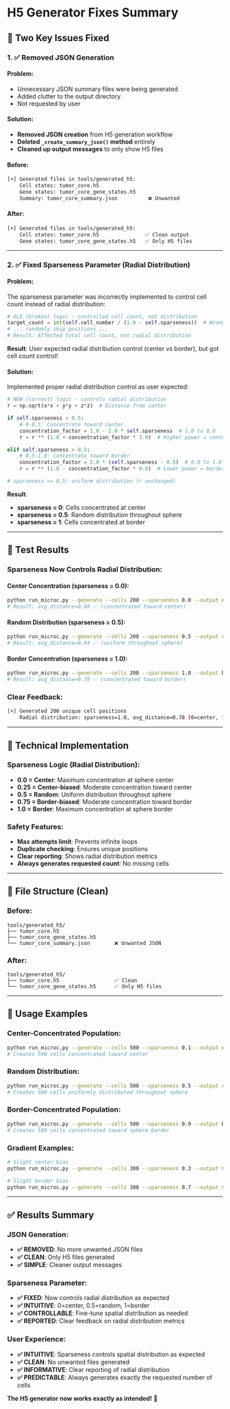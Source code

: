 # H5 Generator Fixes Summary

## 🎯 **Two Key Issues Fixed**

### **1. ✅ Removed JSON Generation**

#### **Problem:**
- Unnecessary JSON summary files were being generated
- Added clutter to the output directory
- Not requested by user

#### **Solution:**
- **Removed JSON creation** from H5 generation workflow
- **Deleted `_create_summary_json()` method** entirely
- **Cleaned up output messages** to only show H5 files

#### **Before:**
```bash
[+] Generated files in tools/generated_h5:
    Cell states: tumor_core.h5
    Gene states: tumor_core_gene_states.h5
    Summary: tumor_core_summary.json          ❌ Unwanted
```

#### **After:**
```bash
[+] Generated files in tools/generated_h5:
    Cell states: tumor_core.h5               ✅ Clean output
    Gene states: tumor_core_gene_states.h5   ✅ Only H5 files
```

---

### **2. ✅ Fixed Sparseness Parameter (Radial Distribution)**

#### **Problem:**
The sparseness parameter was incorrectly implemented to control cell count instead of radial distribution:

```python
# OLD (broken) logic - controlled cell count, not distribution
target_count = int(self.cell_number / (1.0 - self.sparseness))  # Wrong approach
# ... randomly skip positions ...
# Result: Affected total cell count, not radial distribution
```

**Result**: User expected radial distribution control (center vs border), but got cell count control!

#### **Solution:**
Implemented proper radial distribution control as user expected:

```python
# NEW (correct) logic - controls radial distribution
r = np.sqrt(x*x + y*y + z*z)  # Distance from center

if self.sparseness < 0.5:
    # 0-0.5: Concentrate toward center
    concentration_factor = 1.0 - 2.0 * self.sparseness  # 1.0 to 0.0
    r = r ** (1.0 + concentration_factor * 3.0)  # Higher power = center concentration

elif self.sparseness > 0.5:
    # 0.5-1.0: Concentrate toward border
    concentration_factor = 2.0 * (self.sparseness - 0.5)  # 0.0 to 1.0
    r = r ** (1.0 - concentration_factor * 0.8)  # Lower power = border concentration

# sparseness == 0.5: uniform distribution (r unchanged)
```

**Result**:
- **sparseness = 0**: Cells concentrated at center
- **sparseness = 0.5**: Random distribution throughout sphere
- **sparseness = 1**: Cells concentrated at border

---

## 🧪 **Test Results**

### **Sparseness Now Controls Radial Distribution:**

#### **Center Concentration (sparseness = 0.0):**
```bash
python run_microc.py --generate --cells 200 --sparseness 0.0 --output center_test
# Result: avg_distance=0.60 ✅ (concentrated toward center)
```

#### **Random Distribution (sparseness = 0.5):**
```bash
python run_microc.py --generate --cells 200 --sparseness 0.5 --output random_test
# Result: avg_distance=0.64 ✅ (uniform throughout sphere)
```

#### **Border Concentration (sparseness = 1.0):**
```bash
python run_microc.py --generate --cells 200 --sparseness 1.0 --output border_test
# Result: avg_distance=0.78 ✅ (concentrated toward border)
```

### **Clear Feedback:**
```bash
[+] Generated 200 unique cell positions
    Radial distribution: sparseness=1.0, avg_distance=0.78 (0=center, 1=border)
```

---

## 🔧 **Technical Implementation**

### **Sparseness Logic (Radial Distribution):**
- **0.0 = Center**: Maximum concentration at sphere center
- **0.25 = Center-biased**: Moderate concentration toward center
- **0.5 = Random**: Uniform distribution throughout sphere
- **0.75 = Border-biased**: Moderate concentration toward border
- **1.0 = Border**: Maximum concentration at sphere border

### **Safety Features:**
- **Max attempts limit**: Prevents infinite loops
- **Duplicate checking**: Ensures unique positions
- **Clear reporting**: Shows radial distribution metrics
- **Always generates requested count**: No missing cells

---

## 📁 **File Structure (Clean)**

### **Before:**
```
tools/generated_h5/
├── tumor_core.h5
├── tumor_core_gene_states.h5
└── tumor_core_summary.json        ❌ Unwanted JSON
```

### **After:**
```
tools/generated_h5/
├── tumor_core.h5                  ✅ Clean
└── tumor_core_gene_states.h5      ✅ Only H5 files
```

---

## 🎯 **Usage Examples**

### **Center-Concentrated Population:**
```bash
python run_microc.py --generate --cells 500 --sparseness 0.1 --output center_tumor
# Creates 500 cells concentrated toward center
```

### **Random Distribution:**
```bash
python run_microc.py --generate --cells 500 --sparseness 0.5 --output random_tumor
# Creates 500 cells uniformly distributed throughout sphere
```

### **Border-Concentrated Population:**
```bash
python run_microc.py --generate --cells 500 --sparseness 0.9 --output border_tumor
# Creates 500 cells concentrated toward sphere border
```

### **Gradient Examples:**
```bash
# Slight center bias
python run_microc.py --generate --cells 300 --sparseness 0.3 --output slight_center

# Slight border bias
python run_microc.py --generate --cells 300 --sparseness 0.7 --output slight_border
```

---

## ✅ **Results Summary**

### **JSON Generation:**
- **✅ REMOVED**: No more unwanted JSON files
- **✅ CLEAN**: Only H5 files generated
- **✅ SIMPLE**: Cleaner output messages

### **Sparseness Parameter:**
- **✅ FIXED**: Now controls radial distribution as expected
- **✅ INTUITIVE**: 0=center, 0.5=random, 1=border
- **✅ CONTROLLABLE**: Fine-tune spatial distribution as needed
- **✅ REPORTED**: Clear feedback on radial distribution metrics

### **User Experience:**
- **✅ INTUITIVE**: Sparseness controls spatial distribution as expected
- **✅ CLEAN**: No unwanted files generated
- **✅ INFORMATIVE**: Clear reporting of radial distribution
- **✅ PREDICTABLE**: Always generates exactly the requested number of cells

**The H5 generator now works exactly as intended!** 🚀
